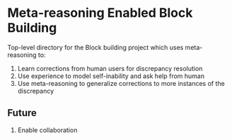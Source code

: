 # Meta-reasoning Enabled Block Building

Top-level directory for the Block building project which uses meta-reasoning
to:


1. Learn corrections from human users for discrepancy resolution
2. Use experience to model self-inability and ask help from human 
3. Use meta-reasoning to generalize corrections to more instances of the
 discrepancy


## Future

1. Enable collaboration
